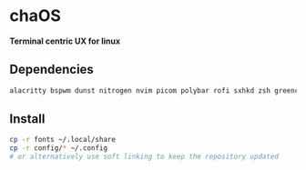 # chaOS
**Terminal centric UX for linux**

## Dependencies
```sh
alacritty bspwm dunst nitrogen nvim picom polybar rofi sxhkd zsh greenclip xclip
```

## Install
```sh
cp -r fonts ~/.local/share
cp -r config/* ~/.config
# or alternatively use soft linking to keep the repository updated
```
